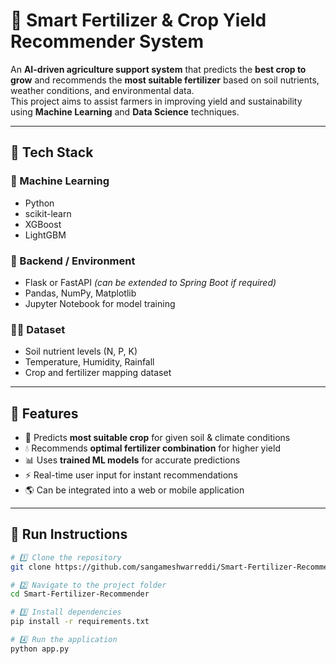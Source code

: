 # 🌾 Smart Fertilizer & Crop Yield Recommender System

An **AI-driven agriculture support system** that predicts the **best crop to grow** and recommends the **most suitable fertilizer** based on soil nutrients, weather conditions, and environmental data.  
This project aims to assist farmers in improving yield and sustainability using **Machine Learning** and **Data Science** techniques.

---

## 🚀 Tech Stack

### 🧠 Machine Learning
- Python  
- scikit-learn  
- XGBoost  
- LightGBM  

### 🧩 Backend / Environment
- Flask or FastAPI *(can be extended to Spring Boot if required)*  
- Pandas, NumPy, Matplotlib  
- Jupyter Notebook for model training  

### 🧑‍🌾 Dataset
- Soil nutrient levels (N, P, K)  
- Temperature, Humidity, Rainfall  
- Crop and fertilizer mapping dataset  

---

## 🧠 Features
- 🌾 Predicts **most suitable crop** for given soil & climate conditions  
- 💧 Recommends **optimal fertilizer combination** for higher yield  
- 📊 Uses **trained ML models** for accurate predictions  
- ⚡ Real-time user input for instant recommendations  
- 🌎 Can be integrated into a web or mobile application  

---

## 🏁 Run Instructions

```bash
# 1️⃣ Clone the repository
git clone https://github.com/sangameshwarreddi/Smart-Fertilizer-Recommender.git

# 2️⃣ Navigate to the project folder
cd Smart-Fertilizer-Recommender

# 3️⃣ Install dependencies
pip install -r requirements.txt

# 4️⃣ Run the application
python app.py
